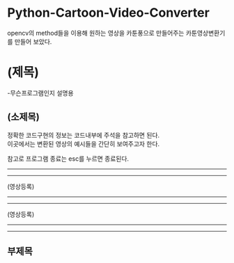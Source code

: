 # Python-Cartoon-Video-Converter
opencv의 method들을 이용해 원하는 영상을 카툰풍으로 만들어주는 카툰영상변환기를 만들어 보았다.

(제목)
============================
-무슨프로그램인지 설명용


(소제목)
--------------------------
정확한 코드구현의 정보는 코드내부에 주석을 참고하면 된다. <br/>
이곳에서는 변환된 영상의 예시들을 간단히 보여주고자 한다. <br/>

  참고로 프로그램 종료는 esc를 누르면 종료된다. 
* * *
* * *
>
>  >   



(영상등록)

* * *
* * *
>
>  >  

(영상등록)


* * *
* * *
부제목
--------------------------


 


